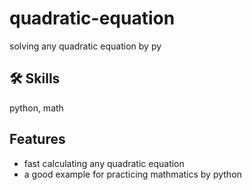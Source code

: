 
# quadratic-equation

solving any quadratic equation by py



## 🛠 Skills
python, math



    
## Features

- fast calculating any quadratic equation
- a good example for practicing mathmatics by python



